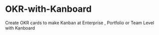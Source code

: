 # OKR-with-Kanboard
Create OKR cards to make Kanban at Enterprise , Portfolio or Team Level with Kanboard
